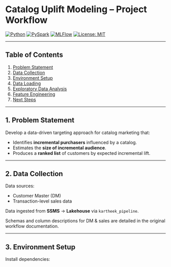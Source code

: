 # Catalog Uplift Modeling – Project Workflow

[![Python](https://img.shields.io/badge/python-3.x-blue.svg)](https://www.python.org/)
[![PySpark](https://img.shields.io/badge/pyspark-ML-orange)](https://spark.apache.org/)
[![MLFlow](https://img.shields.io/badge/MLFlow-Tracking-success)](https://mlflow.org/)
[![License: MIT](https://img.shields.io/badge/License-MIT-green.svg)](LICENSE)

---

## Table of Contents
1. [Problem Statement](#1-problem-statement)
2. [Data Collection](#2-data-collection)
3. [Environment Setup](#3-environment-setup)
4. [Data Loading](#4-data-loading)
5. [Exploratory Data Analysis](#5-simple-eda)
6. [Feature Engineering](#6-feature-engineering)
7. [Next Steps](#next-steps)

---

## 1. Problem Statement

Develop a data-driven targeting approach for catalog marketing that:

- Identifies **incremental purchasers** influenced by a catalog.
- Estimates the **size of incremental audience**.
- Produces a **ranked list** of customers by expected incremental lift.

---

## 2. Data Collection

Data sources:  
- Customer Master (DM)  
- Transaction-level sales data  

Data ingested from **SSMS** → **Lakehouse** via `kartheek_pipeline`.  

Schemas and column descriptions for DM & sales are detailed in the original workflow documentation.




---

## 3. Environment Setup

Install dependencies:
